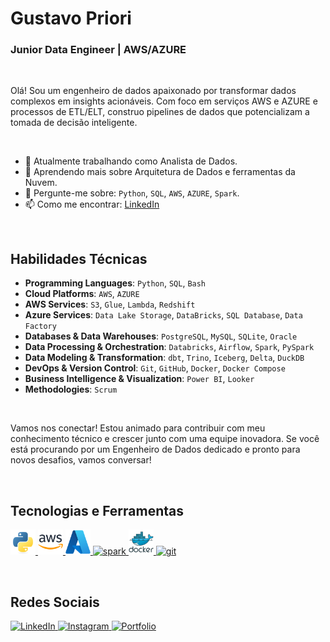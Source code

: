 # Gustavo Priori
### Junior Data Engineer | AWS/AZURE

<br>

Olá! Sou um engenheiro de dados apaixonado por transformar dados complexos em insights acionáveis. Com foco em serviços AWS e AZURE e processos de ETL/ELT, construo pipelines de dados que potencializam a tomada de decisão inteligente.

<br>

- 🔭 Atualmente trabalhando como Analista de Dados.
- 🌱 Aprendendo mais sobre Arquitetura de Dados e ferramentas da Nuvem.
- 💬 Pergunte-me sobre: `Python`, `SQL`, `AWS`, `AZURE`, `Spark`.
- 📫 Como me encontrar: <a href="https://www.linkedin.com/in/gustavo-priori-4bba04210/" target="_blank" rel="noopener noreferrer">LinkedIn</a>

<br>

## Habilidades Técnicas
- **Programming Languages**: `Python`, `SQL`, `Bash`
- **Cloud Platforms**: `AWS`, `AZURE`
- **AWS Services**: `S3`, `Glue`, `Lambda`, `Redshift`
- **Azure Services**: `Data Lake Storage`, `DataBricks`, `SQL Database`, `Data Factory`
- **Databases & Data Warehouses**: `PostgreSQL`, `MySQL`, `SQLite`, `Oracle`
- **Data Processing & Orchestration**: `Databricks`, `Airflow`, `Spark`, `PySpark`
- **Data Modeling & Transformation**: `dbt`, `Trino`, `Iceberg`, `Delta`, `DuckDB`
- **DevOps & Version Control**: `Git`, `GitHub`, `Docker`, `Docker Compose`
- **Business Intelligence & Visualization**: `Power BI`, `Looker`
- **Methodologies**: `Scrum`

<br>

Vamos nos conectar! Estou animado para contribuir com meu conhecimento técnico e crescer junto com uma equipe inovadora. Se você está procurando por um Engenheiro de Dados dedicado e pronto para novos desafios, vamos conversar!

<br>

## Tecnologias e Ferramentas
<p align="left">
  <a href="https://www.python.org" target="_blank" rel="noopener noreferrer">
    <img src="https://raw.githubusercontent.com/devicons/devicon/master/icons/python/python-original.svg" alt="python" width="40" height="40"/>
  </a>
  <a href="https://aws.amazon.com" target="_blank" rel="noopener noreferrer">
    <img src="https://raw.githubusercontent.com/devicons/devicon/master/icons/amazonwebservices/amazonwebservices-original-wordmark.svg" alt="aws" width="40" height="40"/>
  </a>
  <a href="https://azure.microsoft.com/pt-br" target="_blank" rel="noopener noreferrer">
    <img src="https://raw.githubusercontent.com/devicons/devicon/master/icons/azure/azure-original.svg" alt="azure" width="40" height="40"/>
  </a>
  <a href="https://spark.apache.org/" target="_blank" rel="noopener noreferrer">
    <img src="https://www.vectorlogo.zone/logos/apache_spark/apache_spark-icon.svg" alt="spark" width="40" height="40"/>
  </a>
  <a href="https://www.docker.com/" target="_blank" rel="noopener noreferrer">
    <img src="https://raw.githubusercontent.com/devicons/devicon/master/icons/docker/docker-original-wordmark.svg" alt="docker" width="40" height="40"/>
  </a>
  <a href="https://git-scm.com/" target="_blank" rel="noopener noreferrer">
    <img src="https://www.vectorlogo.zone/logos/git-scm/git-scm-icon.svg" alt="git" width="40" height="40"/>
  </a>
</p>

<br>

## Redes Sociais
<p align="left">
  <a href="https://www.linkedin.com/in/gustavo-priori-4bba04210/" target="_blank" rel="noopener noreferrer">
    <img src="https://img.shields.io/badge/LinkedIn-0077B5?style=for-the-badge&logo=linkedin&logoColor=white" alt="LinkedIn">
  </a>
  <a href="https://www.instagram.com/gustavomorais4/" target="_blank" rel="noopener noreferrer">
    <img src="https://img.shields.io/badge/Instagram-E4405F?style=for-the-badge&logo=instagram&logoColor=white" alt="Instagram">
  </a>
  <a href="https://guustaaf02.github.io/" target="_blank" rel="noopener noreferrer">
    <img src="https://img.shields.io/badge/Portfolio-000000?style=for-the-badge&logo=About.me&logoColor=white" alt="Portfolio">
  </a>
</p>
